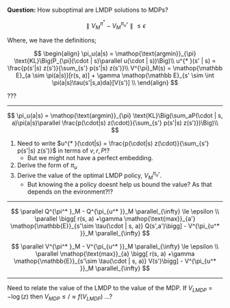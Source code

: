 __Question:__ How suboptimal are LMDP solutions to MDPs?

$$
\parallel V^{\pi^* }_M - V^{\pi_{u^* }}_M \parallel \le \epsilon
$$

Where, we have the definitions;

$$
\begin{align}
\pi_u(a|s) = \mathop{\text{argmin}}_{\pi} \text{KL}\Big(P_{\pi}(\cdot | s)\parallel u(\cdot | s))\Big)\\
u^{* }(s' | s) = \frac{p(s'|s) z(s')}{\sum_{s'} p(s'|s) z(s')}\\
V^{\pi}_M(s) = \mathop{\mathbb E}_{a \sim \pi(a|s)}[r(s, a)] + \gamma \mathop{\mathbb E}_{s' \sim \int \pi(a|s)\tau(s'|s,a)da}[V(s')] \\
\end{align}
$$

???
***

$$
\pi_u(a|s) = \mathop{\text{argmin}}_{\pi} \text{KL}\Big(\sum_aP(\cdot | s, a)\pi(a|s)\parallel  \frac{p(\cdot|s) z(\cdot)}{\sum_{s'} p(s'|s) z(s')})\Big)\\
$$

1) Need to write $u^{* }(\cdot|s) = \frac{p(\cdot|s) z(\cdot)}{\sum_{s'} p(s'|s) z(s')}$  in terms of $v, r, P$!?
    - But we might not have a perfect embedding.
2) Derive the form of $\pi_u$
3) Derive the value of the optimal LMDP policy, $V_M^{\pi_{u^{* }}}$.
    - But knowing the a policy doesnt help us bound the value? As that depends on the evironment?!?

***

$$
\parallel Q^{\pi^* }_M - Q^{\pi_{u^* }}_M \parallel_{\infty} \le \epsilon \\
\parallel \bigg[ r(s, a) +\gamma \mathop{\text{max}}_{a'} \mathop{\mathbb{E}}_{s'\sim \tau(\cdot | s, a)} Q(s',a')\bigg] - V^{\pi_{u^* }}_M \parallel_{\infty}
$$

$$
\parallel V^{\pi^* }_M - V^{\pi_{u^* }}_M \parallel_{\infty} \le \epsilon \\
\parallel \mathop{\text{max}}_{a} \bigg[ r(s, a) +\gamma \mathop{\mathbb{E}}_{s'\sim \tau(\cdot | s, a)} V(s')\bigg] - V^{\pi_{u^* }}_M \parallel_{\infty}
$$

***

Need to relate the value of the LMDP to the value of the MDP.
If $V_{LMDP} = -\log(z)$ then $V_{MDP} \le / \approx f(V_{LMDP})$ ...?
